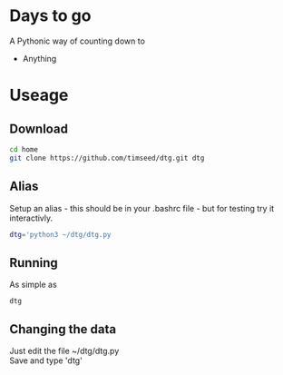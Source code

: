 # Days to go

A Pythonic way of counting down to

  - Anything

# Useage 

## Download

```bash
cd home
git clone https://github.com/timseed/dtg.git dtg
```

## Alias

Setup an alias - this should be in your .bashrc file - but for testing try it interactivly.

```bash
dtg='python3 ~/dtg/dtg.py
```

## Running

As simple as 

    dtg

##  Changing the data

Just edit the file ~/dtg/dtg.py   
Save and type 'dtg'


